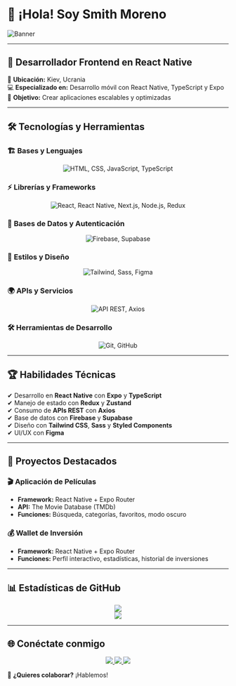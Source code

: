 # 👋 ¡Hola! Soy Smith Moreno

![Banner](./IMG_1366.JPG)

---

## 🚀 Desarrollador Frontend en React Native

📍 **Ubicación:** Kiev, Ucrania  
💻 **Especializado en:** Desarrollo móvil con React Native, TypeScript y Expo  
🎯 **Objetivo:** Crear aplicaciones escalables y optimizadas

---

## 🛠️ Tecnologías y Herramientas

### 🏗️ **Bases y Lenguajes**
<p align="center">
  <img src="https://skillicons.dev/icons?i=html,css,js,ts" alt="HTML, CSS, JavaScript, TypeScript" />
</p>

### ⚡ **Librerías y Frameworks**
<p align="center">
  <img src="https://skillicons.dev/icons?i=react,reactnative,nextjs,nodejs,redux" alt="React, React Native, Next.js, Node.js, Redux" />
</p>

### 📂 **Bases de Datos y Autenticación**
<p align="center">
  <img src="https://skillicons.dev/icons?i=firebase,supabase" alt="Firebase, Supabase" />
</p>

### 🎨 **Estilos y Diseño**
<p align="center">
  <img src="https://skillicons.dev/icons?i=tailwind,sass,figma" alt="Tailwind, Sass, Figma" />
</p>

### 🌍 **APIs y Servicios**
<p align="center">
  <img src="https://skillicons.dev/icons?i=rest,axios" alt="API REST, Axios" />
</p>

### 🛠️ **Herramientas de Desarrollo**
<p align="center">
  <img src="https://skillicons.dev/icons?i=git,github" alt="Git, GitHub" />
</p>

---

## 🏆 Habilidades Técnicas
✔ Desarrollo en **React Native** con **Expo** y **TypeScript**  
✔ Manejo de estado con **Redux** y **Zustand**  
✔ Consumo de **APIs REST** con **Axios**  
✔ Base de datos con **Firebase** y **Supabase**  
✔ Diseño con **Tailwind CSS**, **Sass** y **Styled Components**  
✔ UI/UX con **Figma**

---

## 🌟 Proyectos Destacados

### 🎬 **Aplicación de Películas**
- **Framework:** React Native + Expo Router
- **API:** The Movie Database (TMDb)
- **Funciones:** Búsqueda, categorías, favoritos, modo oscuro

### 💰 **Wallet de Inversión**
- **Framework:** React Native + Expo Router
- **Funciones:** Perfil interactivo, estadísticas, historial de inversiones

---

## 📊 Estadísticas de GitHub
<p align="center">
  <img src="https://github-readme-stats.vercel.app/api?username=smithmoreno12&show_icons=true&theme=radical" />
  <br>
  <img src="https://github-readme-streak-stats.herokuapp.com/?user=smithmoreno12&theme=radical" />
</p>

---

## 🌐 Conéctate conmigo
<p align="center">
  <a href="https://www.linkedin.com/in/smithmoreno12">
    <img src="https://img.shields.io/badge/LinkedIn-SmithMoreno-blue?style=for-the-badge&logo=linkedin" />
  </a>
  <a href="https://github.com/smithmoreno12">
    <img src="https://img.shields.io/badge/GitHub-smithmoreno12-black?style=for-the-badge&logo=github" />
  </a>
  <a href="https://www.reddit.com/user/Illustrious_Boat_361/">
    <img src="https://img.shields.io/badge/Reddit-smithmoreno12-orange?style=for-the-badge&logo=reddit" />
  </a>
</p>

📩 **¿Quieres colaborar?** ¡Hablemos!
